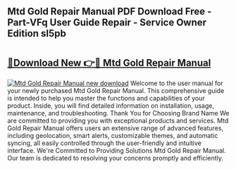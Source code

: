 ## Mtd Gold Repair Manual PDF Download Free - Part-VFq User Guide Repair - Service Owner Edition sI5pb

# <h2><a href="http://bc6923.oget.top/?id=Mtd+Gold+Repair+Manual">🔗Download New 👉🔴 Mtd Gold Repair Manual</a></h2>

[![Mtd Gold Repair Manual new download](https://i.imgur.com/5g1atiW.png)](http://bc6923.oget.top/?id=Mtd+Gold+Repair+Manual)
Welcome to the user manual for your newly purchased Mtd Gold Repair Manual. This comprehensive guide is intended to help you master the functions and capabilities of your product. Inside, you will find detailed information on installation, usage, maintenance, and troubleshooting. Thank You for Choosing Brand Name We are committed to providing you with exceptional products and services. Mtd Gold Repair Manual offers users an extensive range of advanced features, including geolocation, smart alerts, customizable themes, and automatic syncing, all easily controlled through the user-friendly and intuitive interface. We're Committed to Providing Solutions Mtd Gold Repair Manual. Our team is dedicated to resolving your concerns promptly and efficiently.
